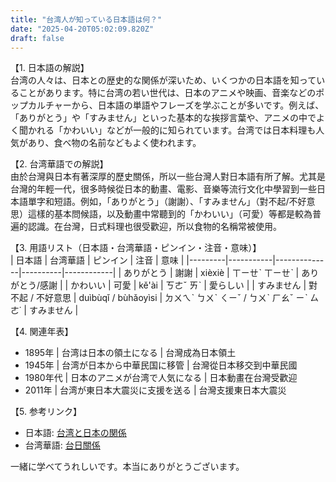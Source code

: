 ```yaml
---
title: "台湾人が知っている日本語は何？"
date: "2025-04-20T05:02:09.820Z"
draft: false
---
```


【1. 日本語の解説】  
台湾の人々は、日本との歴史的な関係が深いため、いくつかの日本語を知っていることがあります。特に台湾の若い世代は、日本のアニメや映画、音楽などのポップカルチャーから、日本語の単語やフレーズを学ぶことが多いです。例えば、「ありがとう」や「すみません」といった基本的な挨拶言葉や、アニメの中でよく聞かれる「かわいい」などが一般的に知られています。台湾では日本料理も人気があり、食べ物の名前などもよく使われます。

【2. 台湾華語での解説】  
由於台灣與日本有著深厚的歷史關係，所以一些台灣人對日本語有所了解。尤其是台灣的年輕一代，很多時候從日本的動畫、電影、音樂等流行文化中學習到一些日本語單字和短語。例如，「ありがとう」（謝謝）、「すみません」（對不起/不好意思）這樣的基本問候語，以及動畫中常聽到的「かわいい」（可愛）等都是較為普遍的認識。在台灣，日式料理也很受歡迎，所以食物的名稱常被使用。

【3. 用語リスト（日本語・台湾華語・ピンイン・注音・意味）】  
| 日本語  | 台湾華語    | ピンイン       | 注音      | 意味         |
|---------|-----------|--------------|----------|------------|
| ありがとう | 謝謝       | xièxiè       | ㄒㄧㄝˋ ㄒㄧㄝˋ | ありがとう/感謝 |
| かわいい   | 可愛        | kě'ài          | ㄎㄜˇ ㄞˋ    | 愛らしい      |
| すみません | 對不起 / 不好意思 | duìbùqǐ / bùhǎoyìsi | ㄉㄨㄟˋ ㄅㄨˋ ㄑㄧˇ / ㄅㄨˋ ㄏㄠˇ ㄧˋ ㄙㄜ˙ | すみません |


【4. 関連年表】  
- 1895年  | 台湾は日本の領土になる | 台灣成為日本領土  
- 1945年  | 台湾が日本から中華民国に移管 | 台灣從日本移交到中華民國  
- 1980年代 | 日本のアニメが台湾で人気になる | 日本動畫在台灣受歡迎  
- 2011年  | 台湾が東日本大震災に支援を送る | 台灣支援東日本大震災  

【5. 参考リンク】  
- 日本語: [台湾と日本の関係](https://www.japan.go.jp/relations/international-relations/taiwan/index.html)  
- 台湾華語: [台日關係](https://www.taiwan.net.tw/m1.aspx?sNo=0000168&key=台日關係)  

一緒に学べてうれしいです。本当にありがとうございます。